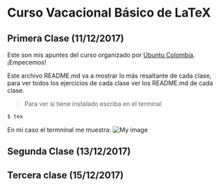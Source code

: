 # Curso Vacacional Básico de LaTeX

## Primera Clase (11/12/2017)

Este son mis apuntes del curso organizado por [Ubuntu Colombia](http://ubuntu-co.com/2017/12/01/cursos-vacacionales-de-latex/). ¡Empecemos!

Este archivo README.md va a mostrar lo más resaltante de cada clase, para ver todos los ejercicios de cada clase ver los README.md de cada clase.

> Para ver si tiene instalado escriba en el terminal
```sh
$ tex
```
En mi caso el termninal me muestra:
![My image](https://github.com/carlosal1015/Curso-de-LaTeX/blob/master/Curso%20Vacacional%20B%C3%A1sico/Clases/Clase%201/tex.png)

## Segunda Clase (13/12/2017)



## Tercera clase (15/12/2017)
